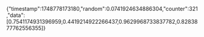 {"timestamp":1748778173180,"random":0.0741924634886304,"counter":321,"data":[0.7541174931396959,0.4419214922266437,0.9629968733837782,0.8283877762556355]}
